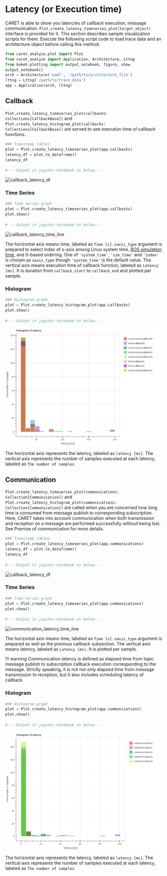 # Latency (or Execution time)

CARET is able to show you latencies of callback execution, message communication. `Plot.create_latency_timeseries_plot(target_object)` interface is provided for it.
This section describes sample visualization scripts for them.
Execute the following script code to load trace data and an architecture object before calling this method.

```python
from caret_analyze.plot import Plot
from caret_analyze import Application, Architecture, Lttng
from bokeh.plotting import output_notebook, figure, show
output_notebook()
arch = Architecture('yaml', '/path/to/architecture_file')
lttng = Lttng('/path/to/trace_data')
app = Application(arch, lttng)
```

## Callback

`Plot.create_latency_timeseries_plot(callbacks: Collections[CallbackBase])` and `Plot.create_latency_histogram_plot(callbacks: Collections[CallbackBase])` are served to see execution time of callback functions.

```python
### Timestamp tables
plot = Plot.create_latency_timeseries_plot(app.callbacks)
latency_df = plot.to_dataframe()
latency_df

# ---Output in jupyter-notebook as below---
```

![callback_latency_df](../../imgs/callback_latency_df.png)

### Time Series

```python
### Time-series graph
plot = Plot.create_latency_timeseries_plot(app.callbacks)
plot.show()

# ---Output in jupyter-notebook as below---
```

![callback_latency_time_line](../../imgs/callback_latency_time_line.png)

The horizontal axis means time, labeled as `Time [s]`. `xaxis_type` argument is prepared to select index of x-axis among Linux system time, [ROS simulation time](../../recording/sim_time.md), and 0-based ordering. One of `'system_time'`, `'sim_time'` and `'index'` is chosen as `xaxis_type` though `'system_time'` is the default value.
The vertical axis means execution time of callback function, labeled as `Latency [ms]`. It is duration from `callback_start` to `callback_end` and plotted per sample.

### Histogram

```python
### Histogram graph
plot = Plot.create_latency_histogram_plot(app.callbacks)
plot.show()

# ---Output in jupyter-notebook as below---
```

![callback_latency_histogram](../../imgs/callback_latency_histogram.png)

The horizontal axis represents the latency, labeled as `latency [ms]`. The vertical axis represents the number of samples executed at each latency, labeled as `The number of samples`.

## Communication

`Plot.create_latency_timeseries_plot(communications: Collection[Communication])` and `Plot.create_latency_histogram_plot(communications: Collection[Communication])` are called when you are concerned how long time is consumed from message publish to corresponding subscription.
Here, CARET takes into account communication when both transmission and reception on a message are performed successfully without being lost.
See Premise of communication for more details.

```python
### Timestamp tables
plot = Plot.create_latency_timeseries_plot(app.communications)
latency_df = plot.to_dataframe()
latency_df

# ---Output in jupyter-notebook as below---
```

![callback_latency_df](../../imgs/communication_latency_df.png)

### Time Series

```python
### Time-series graph
plot = Plot.create_latency_timeseries_plot(app.communications)
plot.show()

# ---Output in jupyter-notebook as below---
```

![communication_latency_time_line](../../imgs/communication_latency_time_line.png)

The horizontal axis means time, labeled as `Time [s]`. `xaxis_type` argument is prepared as well as the previous callback subsection.
The vertical axis means latency, labeled as `Latency [ms]`. It is plotted per sample.

<prettier-ignore-start>
!!! warning
    Communication latency is defined as elapsed time from topic message publish to subscription callback execution corresponding to the message.
    Strictly speaking, it is not not only elapsed time from message transmission to reception, but it also includes scheduling latency of callback.
<prettier-ignore-end>

### Histogram

```python
### Histogram graph
plot = Plot.create_latency_histogram_plot(app.communications)
plot.show()

# ---Output in jupyter-notebook as below---
```

![communication_latency_histogram](../../imgs/communication_latency_histogram.png)

The horizontal axis represents the latency, labeled as `latency [ms]`. The vertical axis represents the number of samples executed at each latency, labeled as `The number of samples`.
